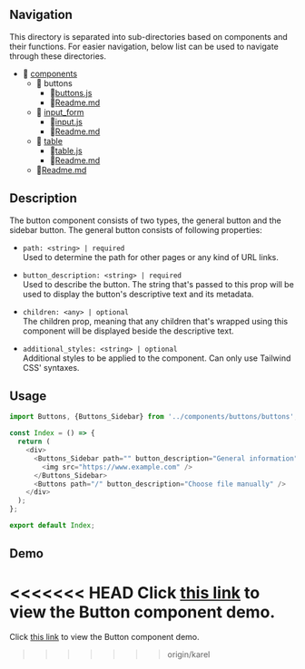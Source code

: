 ## Navigation

This directory is separated into sub-directories based on components and their functions. For easier navigation, below list can be used to navigate through these directories.

- 📁 [components](./components/)
  - 📁 buttons
    - 📄[buttons.js](./buttons.js)
    - 📄[Readme.md](./readme.md)
  - 📁 [input_form](../input_form/)
    - 📄[input.js](../input_form/input.js)
    - 📄[Readme.md](../input_form/readme.md)
  - 📁 [table](../table/)
    - 📄[table.js](../table/table.js)
    - 📄[Readme.md](../table/readme.md)
  - 📄[Readme.md](../readme.md)

## Description

The button component consists of two types, the general button and the sidebar button. The general button consists of following properties:

- `path: <string> | required` <br>
  Used to determine the path for other pages or any kind of URL links.

- `button_description: <string> | required` <br>
  Used to describe the button. The string that's passed to this prop will be used to display the button's descriptive text and its metadata.

- `children: <any> | optional` <br>
  The children prop, meaning that any children that's wrapped using this component will be displayed beside the descriptive text.

- `additional_styles: <string> | optional` <br>
  Additional styles to be applied to the component. Can only use Tailwind CSS' syntaxes.

## Usage

```js
import Buttons, {Buttons_Sidebar} from '../components/buttons/buttons';

const Index = () => {
  return (
    <div>
      <Buttons_Sidebar path="" button_description="General information">
        <img src="https://www.example.com" />
      </Buttons_Sidebar>
      <Buttons path="/" button_description="Choose file manually" />
    </div>
  );
};

export default Index;
```

## Demo

<<<<<<< HEAD
Click [this link](https://gtn-frontend.vercel.app/button) to view the Button component demo.
=======
Click [this link](https://gtn-frontend.vercel.app/button) to view the Button component demo.

> > > > > > > origin/karel
